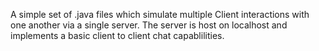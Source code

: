 A simple set of .java files which simulate multiple Client interactions with one another via a single server. The server is host on localhost and implements a basic client to client chat capablilities.
